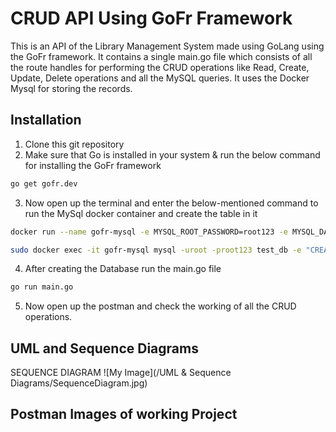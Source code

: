 # CRUD API Using GoFr Framework

This is an API of the Library Management System made using GoLang using the GoFr framework. It contains a single main.go file which consists of all the route handles for performing the CRUD operations like Read, Create, Update, Delete operations and all the MySQL queries. It uses the Docker Mysql for storing the records. 

## Installation
1. Clone this git repository
2. Make sure that Go is installed in your system & run the below command for installing the GoFr framework

```bash
go get gofr.dev
```
3. Now open up the terminal and enter the below-mentioned command to run the MySql docker container and create the table in it
```bash
docker run --name gofr-mysql -e MYSQL_ROOT_PASSWORD=root123 -e MYSQL_DATABASE=test_db -p 3306:3306 -d mysql:8.0.30

sudo docker exec -it gofr-mysql mysql -uroot -proot123 test_db -e "CREATE TABLE customers (id INT AUTO_INCREMENT PRIMARY KEY, bookname VARCHAR(255) NOT NULL,publication VARCHAR(255) NOT NULL,issuername VARCHAR(255) NOT NULL, fine INT NOT NULL);"
```
4. After creating the Database run the main.go file 
```bash
go run main.go
```
5. Now open up the postman and check the working of all the CRUD operations.

## UML and Sequence Diagrams
SEQUENCE DIAGRAM
![My Image](/UML & Sequence Diagrams/SequenceDiagram.jpg)


## Postman Images of working Project




